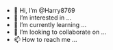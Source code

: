 - 👋 Hi, I’m @Harry8769
- 👀 I’m interested in ...
- 🌱 I’m currently learning ...
- 💞️ I’m looking to collaborate on ...
- 📫 How to reach me ...

<!---
Harry8769/Harry8769 is a ✨ special ✨ repository because its `README.md` (this file) appears on your GitHub profile.
You can click the Preview link to take a look at your changes.
--->
